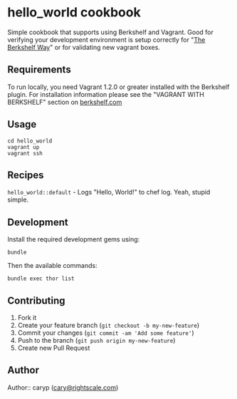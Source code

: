 # hello_world cookbook

Simple cookbook that supports using Berkshelf and Vagrant.  Good for verifying
your development environment is setup correctly for "[The Berkshelf Way](http://alluvium.com/blog/2013/05/03/the-application-cookbook-pattern-berkshelf-and-team-chef-workflow/)" or for validating new vagrant
boxes.

## Requirements

To run locally, you need Vagrant 1.2.0 or greater installed with the Berkshelf plugin.  For installation information please see the "VAGRANT WITH BERKSHELF" section on [berkshelf.com](http://berkshelf.com/)

## Usage

    cd hello_world
    vagrant up
    vagrant ssh

## Recipes

`hello_world::default` - Logs "Hello, World!" to chef log. Yeah, stupid simple.

## Development

Install the required development gems using:

    bundle

Then the available commands:

    bundle exec thor list


## Contributing

1. Fork it
2. Create your feature branch (`git checkout -b my-new-feature`)
3. Commit your changes (`git commit -am 'Add some feature'`)
4. Push to the branch (`git push origin my-new-feature`)
5. Create new Pull Request

## Author

Author:: caryp (<cary@rightscale.com>)
